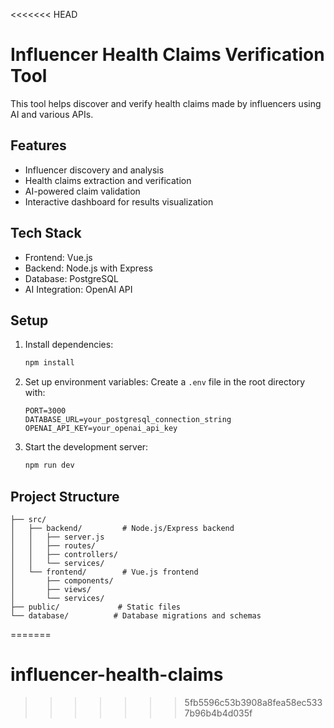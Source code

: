 <<<<<<< HEAD
# Influencer Health Claims Verification Tool

This tool helps discover and verify health claims made by influencers using AI and various APIs.

## Features

- Influencer discovery and analysis
- Health claims extraction and verification
- AI-powered claim validation
- Interactive dashboard for results visualization

## Tech Stack

- Frontend: Vue.js
- Backend: Node.js with Express
- Database: PostgreSQL
- AI Integration: OpenAI API

## Setup

1. Install dependencies:
   ```bash
   npm install
   ```

2. Set up environment variables:
   Create a `.env` file in the root directory with:
   ```
   PORT=3000
   DATABASE_URL=your_postgresql_connection_string
   OPENAI_API_KEY=your_openai_api_key
   ```

3. Start the development server:
   ```bash
   npm run dev
   ```

## Project Structure

```
├── src/
│   ├── backend/         # Node.js/Express backend
│   │   ├── server.js
│   │   ├── routes/
│   │   ├── controllers/
│   │   └── services/
│   └── frontend/        # Vue.js frontend
│       ├── components/
│       ├── views/
│       └── services/
├── public/             # Static files
└── database/          # Database migrations and schemas
```
=======
# influencer-health-claims
>>>>>>> 5fb5596c53b3908a8fea58ec5337b96b4b4d035f
